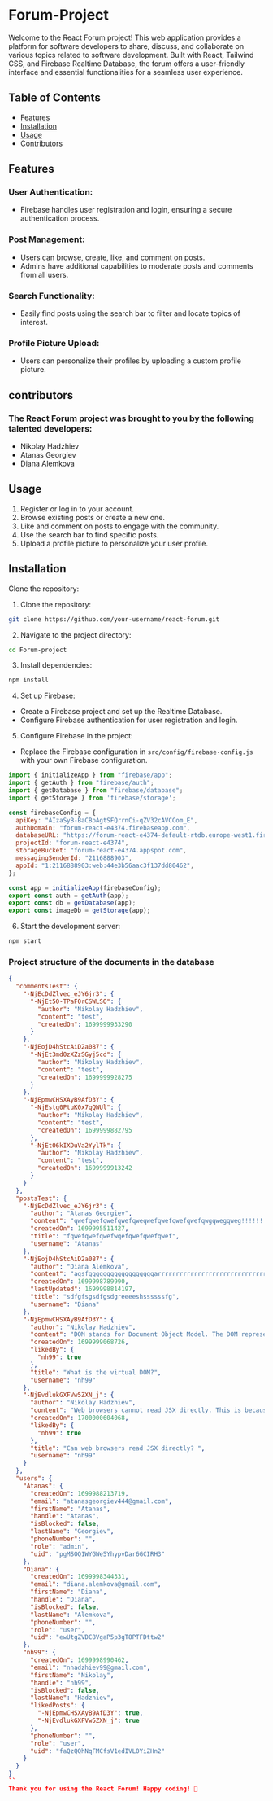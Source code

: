 # Forum-Project
Welcome to the React Forum project! This web application provides a platform for software developers to share, discuss, and collaborate on various topics related to software development. Built with React, Tailwind CSS, and Firebase Realtime Database, the forum offers a user-friendly interface and essential functionalities for a seamless user experience.

## Table of Contents
- [Features](#features)
- [Installation](#installation)
- [Usage](#usage)
- [Contributors](#contributors)

## Features

### User Authentication:
- Firebase handles user registration and login, ensuring a secure authentication process.

### Post Management:
- Users can browse, create, like, and comment on posts. 
- Admins have additional capabilities to moderate posts and comments from all users.

### Search Functionality: 
- Easily find posts using the search bar to filter and locate topics of interest.

### Profile Picture Upload: 
- Users can personalize their profiles by uploading a custom profile picture.

## contributors
### The React Forum project was brought to you by the following talented developers:

- Nikolay Hadzhiev
- Atanas Georgiev
- Diana Alemkova


## Usage

1. Register or log in to your account.
2. Browse existing posts or create a new one.
3. Like and comment on posts to engage with the community.
4. Use the search bar to find specific posts.
5. Upload a profile picture to personalize your user profile.

## Installation

Clone the repository:

1. Clone the repository: 
```bash
git clone https://github.com/your-username/react-forum.git
```

2. Navigate to the project directory:
```bash
cd Forum-project
```

3. Install dependencies:
```bash
npm install
```

4. Set up Firebase:
- Create a Firebase project and set up the Realtime Database.
- Configure Firebase authentication for user registration and login.

5. Configure Firebase in the project:
- Replace the Firebase configuration in `src/config/firebase-config.js` with your own Firebase configuration.

```js
import { initializeApp } from "firebase/app";
import { getAuth } from "firebase/auth";
import { getDatabase } from "firebase/database";
import { getStorage } from 'firebase/storage';

const firebaseConfig = {
  apiKey: "AIzaSyB-BaCBpAgtSFQrrnCi-qZV32cAVCCom_E",
  authDomain: "forum-react-e4374.firebaseapp.com",
  databaseURL: "https://forum-react-e4374-default-rtdb.europe-west1.firebasedatabase.app",
  projectId: "forum-react-e4374",
  storageBucket: "forum-react-e4374.appspot.com",
  messagingSenderId: "2116888903",
  appId: "1:2116888903:web:44e3b56aac3f137dd80462",
};

const app = initializeApp(firebaseConfig);
export const auth = getAuth(app);
export const db = getDatabase(app);
export const imageDb = getStorage(app);
```

6. Start the development server:
```bash
npm start
```


### Project structure of the documents in the database

```json
{
  "commentsTest": {
    "-NjEcDdZlvec_eJY6jr3": {
      "-NjEt50-TPaF0rCSWLSO": {
        "author": "Nikolay Hadzhiev",
        "content": "test",
        "createdOn": 1699999933290
      }
    },
    "-NjEojD4hStcAiD2a087": {
      "-NjEt3md0zXZzSGyj5cd": {
        "author": "Nikolay Hadzhiev",
        "content": "test",
        "createdOn": 1699999928275
      }
    },
    "-NjEpmwCHSXAyB9AfD3Y": {
      "-NjEstg0PtuK0x7qQWUl": {
        "author": "Nikolay Hadzhiev",
        "content": "test",
        "createdOn": 1699999882795
      },
      "-NjEt06kIXDuVa2YylTk": {
        "author": "Nikolay Hadzhiev",
        "content": "test",
        "createdOn": 1699999913242
      }
    }
  },
  "postsTest": {
    "-NjEcDdZlvec_eJY6jr3": {
      "author": "Atanas Georgiev",
      "content": "qwefqwefqwefqwefqweqwefqwefqwefqwefqwgqwegqweg!!!!!!!!!!!!",
      "createdOn": 1699995511427,
      "title": "fqwefqwefqwefwqefqwefqwefqwef",
      "username": "Atanas"
    },
    "-NjEojD4hStcAiD2a087": {
      "author": "Diana Alemkova",
      "content": "agsfggggggggggggggggggarrrrrrrrrrrrrrrrrrrrrrrrrrrrrrrrreqrERFqer",
      "createdOn": 1699998789990,
      "lastUpdated": 1699998814197,
      "title": "sdfgfsgsdfgsdgreeeeshssssssfg",
      "username": "Diana"
    },
    "-NjEpmwCHSXAyB9AfD3Y": {
      "author": "Nikolay Hadzhiev",
      "content": "DOM stands for Document Object Model. The DOM represents an HTML document with a logical tree structure. Each branch of the tree ends in a node, and each node contains objects.",
      "createdOn": 1699999068726,
      "likedBy": {
        "nh99": true
      },
      "title": "What is the virtual DOM?",
      "username": "nh99"
    },
    "-NjEvdlukGXFVw5ZXN_j": {
      "author": "Nikolay Hadzhiev",
      "content": "Web browsers cannot read JSX directly. This is because they are built to only read regular JS objects and JSX is not a regular JavaScript object \nFor a web browser to read a JSX file, the file needs to be transformed into a regular JavaScript object. For this, we use Babel",
      "createdOn": 1700000604068,
      "likedBy": {
        "nh99": true
      },
      "title": "Can web browsers read JSX directly? ",
      "username": "nh99"
    }
  },
  "users": {
    "Atanas": {
      "createdOn": 1699988213719,
      "email": "atanasgeorgiev444@gmail.com",
      "firstName": "Atanas",
      "handle": "Atanas",
      "isBlocked": false,
      "lastName": "Georgiev",
      "phoneNumber": "",
      "role": "admin",
      "uid": "pgMSOQ1WYGWe5YhypvDar6GCIRH3"
    },
    "Diana": {
      "createdOn": 1699998344331,
      "email": "diana.alemkova@gmail.com",
      "firstName": "Diana",
      "handle": "Diana",
      "isBlocked": false,
      "lastName": "Alemkova",
      "phoneNumber": "",
      "role": "user",
      "uid": "ewUtgZVDC8VgaP5p3gT8PTFDttw2"
    },
    "nh99": {
      "createdOn": 1699998990462,
      "email": "nhadzhiev99@gmail.com",
      "firstName": "Nikolay",
      "handle": "nh99",
      "isBlocked": false,
      "lastName": "Hadzhiev",
      "likedPosts": {
        "-NjEpmwCHSXAyB9AfD3Y": true,
        "-NjEvdlukGXFVw5ZXN_j": true
      },
      "phoneNumber": "",
      "role": "user",
      "uid": "faQzQQhNqFMCfsV1edIVL0YiZHn2"
    }
  }
}
``
Thank you for using the React Forum! Happy coding! 🚀